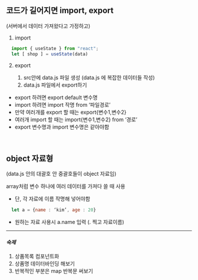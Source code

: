 ## 코드가 길어지면 import, export

(서버에서 데이터 가져왔다고 가정하고)

1) import

```javaScript
  import { useState } from "react";
  let [ shop ] = useState(data) 
```

2) export

    1. src안에 data.js 파일 생성 (data.js 에 복잡한 데이터들 작성)
    2. data.js 파일에서 export하기

- export 하려면 export default 변수명
- import 하려면 import 작명 from ‘파일경로’
- 만약 여러개를 export 할 때는 export{변수1,변수2}
- 여러개 import 할 때는 import{변수1,변수2} from ‘경로’
- export 변수명과 import 변수명은 같아야함

<br>

## object 자료형

(data.js 안의 대괄호 안 중괄호들이 object 자료임)

array처럼 변수 하나에 여러 데이터를 가져다 쓸 때 사용 
* 단, 각 자료에 이름 작명해 넣어야함

```javaScript
  let a = {name : ‘kim’, age : 20}
```

- 원하는 자료 사용시 a.name 입력 (. 찍고 자료이름)

-------------------------------------------

*<h4>숙제</h4>*

1. 상품목록 컴포넌트화
2. 상품명 데이터바인딩 해보기
3. 반복적인 부분은 map 반복문 써보기
